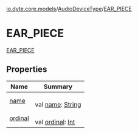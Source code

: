 [io.dyte.core.models](../../index.md)/[AudioDeviceType](../index.md)/[EAR_PIECE](index.md)

# EAR_PIECE


[EAR_PIECE](index.md)

## Properties

| Name | Summary |
|---|---|
| [name](../../-dyte-message-type/-p-o-l-l/index.md#-372974862%2FProperties%2F-132266010) | <br/>val [name](../../-dyte-message-type/-p-o-l-l/index.md#-372974862%2FProperties%2F-132266010): [String](https://kotlinlang.org/api/latest/jvm/stdlib/kotlin/-string/index.html) |
| [ordinal](../../-dyte-message-type/-p-o-l-l/index.md#-739389684%2FProperties%2F-132266010) | <br/>val [ordinal](../../-dyte-message-type/-p-o-l-l/index.md#-739389684%2FProperties%2F-132266010): [Int](https://kotlinlang.org/api/latest/jvm/stdlib/kotlin/-int/index.html) |
